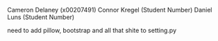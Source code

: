 Cameron Delaney (x00207491)
Connor Kregel (Student Number)
Daniel Luns (Student Number)

need to add pillow, bootstrap and all that shite to setting.py

